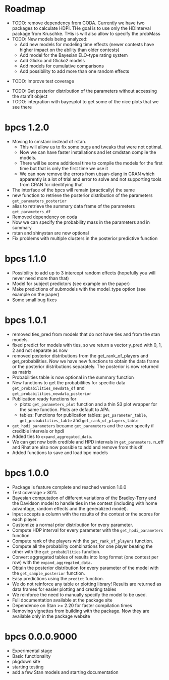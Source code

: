 # Roadmap

* TODO: remove dependency from CODA. Currently we have two packages to calculate HDPI. THe goal is to use only the HDInterval package from Kruschke. THis is will also allow to specify the probMass
* TODO: New models being analyzed:
  - Add new models for modeling time effects (newer contests have higher impact on the ability than older contests)
  - Add model for the Bayesian ELO-type rating system
  - Add Glicko and Glicko2 models
  - Add models for cumulative comparisons
  - Add possibility to add more than one random effects
- TODO: Improve test coverage
* TODO: Get posterior distribution of the parameters without accessing the stanfit object
* TODO: integration with bayesplot to get some of the nice plots that we see there

# bpcs 1.2.0

* Moving to cmstanr instead of rstan. 
  - This will allow us to fix some bugs and tweaks that were not optimal.
  - Now we can have faster installations and let cmdstan compile the models.
  - There will be some additional time to compile the models for the first time but that is only the first time we use it
  - We can now remove the errors from ubsan-clang in CRAN which apparently is a lot of trial and error to solve and not supporting tools from CRAN for identifying that
* The interface of the bpcs will remain (practically) the same
* new function to retrieve the posterior distribution of the parameters `get_parameters_posterior`
* alias to retrieve the summary data frame of the parameters `get_parameters_df`
* Removed dependency on coda
* Now we can specify the probability mass in the parameters and in summary
* rstan and shinystan are now optional
* Fix problems with multiple clusters in the posterior predictive function


# bpcs 1.1.0

* Possibility to add up to 3 intercept random effects (hopefully you will never need more than that)
* Model for subject predictors (see example on the paper)
* Make predictions of submodels with the model_type option (see example on the paper)
* Some small bug fixes


# bpcs 1.0.1

* removed ties_pred from models that do not have ties and from the stan models.
* fixed predict for models with ties, so we return a vector y_pred with 0, 1, 2 and not separate as now
* removed posterior distributions from the get_rank_of_players and get_probabilities. Now we have new functions to obtain the data frame or the posterior distributions separately. The posterior is now returned as matrix
* Probabilities table is now optional in the summary function
* New functions to get the probabilities for specific data `get_probabilities_newdata_df` and `get_probabilities_newdata_posterior`
* Publication ready functions for 
  - plots: `get_parameters_plot` function and a thin S3 plot wrapper for the same function. Plots are default to APA.
  - tables: Functions for publication tables: `get_parameter_table`, `get_probabilities_table` and `get_rank_of_players_table`
* `get_hpdi_parameters`  became `get_parameters` and the user specify if credible intervals or hpdi
* Added ties to `expand_aggregated_data`.
* We can get now both credible and HPD intervals in `get_parameters`. n_eff and Rhat are also now possible to add and remove from this df
* Added functions to save and load bpc models

# bpcs 1.0.0

* Package is feature complete and reached version 1.0.0
* Test coverage > 80%
* Bayesian computation of different variations of the Bradley-Terry and the Davidson model to handle ties in the contest (including with home advantage, random effects and the generalized model).
* Input accepts a column with the results of the contest or the scores for each player.
* Customize a normal prior distribution for every parameter.
* Compute HDP interval for every parameter with the `get_hpdi_parameters` function
* Compute rank of the players with the `get_rank_of_players` function.
* Compute all the probability combinations for one player beating the other with the `get_probabilities` function.
* Convert aggregated tables of results into long format (one contest per row) with the `expand_aggregated_data.`
* Obtain the posterior distribution for every parameter of the model with the `get_sample_posterior` function.
* Easy predictions using the `predict` function.
* We do not reinforce any table or plotting library! Results are returned as data frames for easier plotting and creating tables
* We reinforce the need to manually specify the model to be used.
* Full documentation available at the package site
* Dependence on Stan >= 2.20 for faster compilation times
* Removing vignettes from building with the package. Now they are available only in the package website

# bpcs 0.0.0.9000

* Experimental stage
* Basic functionality
* pkgdown site
* starting testing
* add a few Stan models and starting documentation

